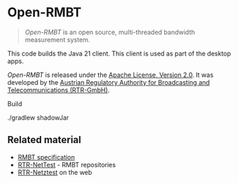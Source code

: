 Open-RMBT
=========

> *Open-RMBT* is an open source, multi-threaded bandwidth measurement system.


This code builds the Java 21 client. This client is used as part of the desktop apps.


*Open-RMBT* is released under the [Apache License, Version 2.0](LICENSE). It was developed
by the [Austrian Regulatory Authority for Broadcasting and Telecommunications (RTR-GmbH)](https://www.rtr.at/).


Build

./gradlew shadowJar


Related material
----------------

* [RMBT specification](https://www.netztest.at/doc/)
* [RTR-NetTest](https://github.com/rtr-nettest) - RMBT repositories
* [RTR-Netztest](https://www.netztest.at) on the web
